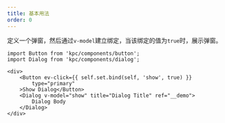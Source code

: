 ```yaml
---
title: 基本用法
order: 0
---
```


定义一个弹窗，然后通过`v-model`建立绑定，当该绑定的值为`true`时，展示弹窗。

```vdt
import Button from 'kpc/components/button';
import Dialog from 'kpc/components/dialog';

<div>
    <Button ev-click={{ self.set.bind(self, 'show', true) }}
        type="primary"
    >Show Dialog</Button>
    <Dialog v-model="show" title="Dialog Title" ref="__demo">
        Dialog Body 
    </Dialog>
</div>
```
